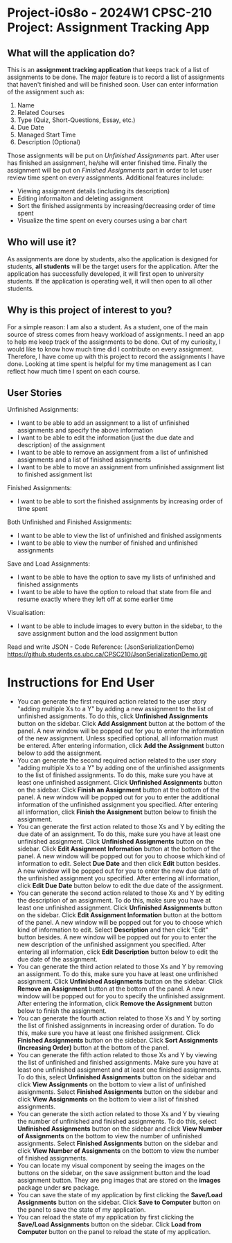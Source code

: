 # Project-i0s8o - 2024W1 CPSC-210 Project: Assignment Tracking App 

## What will the application do?

This is an **assignment tracking application** that keeps track of a list of assignments to be done. The major feature is to record a list of assignments that haven't finished and will be finished soon. User can enter information of the assignment such as: 
1. Name
2. Related Courses
3. Type (Quiz, Short-Questions, Essay, etc.)
4. Due Date
5. Managed Start Time
6. Description (Optional)

Those assignments will be put on *Unfinished Assignments* part. After user has finished an assignment, he/she will enter finished time. Finally the assignment will be put on *Finished Assignments* part in order to let user review time spent on every assignments. Additional features include:
- Viewing assignment details (including its description)
- Editing informaiton and deleting assignment
- Sort the finished assignments by increasing/decreasing order of time spent
- Visualize the time spent on every courses using a bar chart

## Who will use it?

As assignments are done by students, also the application is designed for students, **all students** will be the target users for the application. After the application has successfully developed, it will first open to university students. If the application is operating well, it will then open to all other students.

## Why is this project of interest to you?

For a simple reason: I am also a student. As a student, one of the main source of stress comes from heavy workload of assignments. I need an app to help me keep track of the assignments to be done. Out of my curiosity, I would like to know how much time did I contribute on every assignment. Therefore, I have come up with this project to record the assignments I have done. Looking at time spent is helpful for my time management as I can reflect how much time I spent on each course.

## User Stories

Unfinished Assignments:
- I want to be able to add an assignment to a list of unfinished assignments and specify the above information
- I want to be able to edit the information (just the due date and description) of the assignment
- I want to be able to remove an assignment from a list of unfinished assignments and a list of finished assignments
- I want to be able to move an assignment from unfinished assignment list to finished assignment list

Finished Assignments:
- I want to be able to sort the finished assignments by increasing order of time spent

Both Unfinished and Finished Assignments:
- I want to be able to view the list of unfinished and finished assignments
- I want to be able to view the number of finished and unfinished assignments

Save and Load Assignments:
- I want to be able to have the option to save my lists of unfinished and finished assignments
- I want to be able to have the option to reload that state from file and resume exactly where they left off at some earlier time

Visualisation:
- I want to be able to include images to every button in the sidebar, to the save assignment button and the load assignment button

Read and write JSON - Code Reference: (JsonSerializationDemo) https://github.students.cs.ubc.ca/CPSC210/JsonSerializationDemo.git

# Instructions for End User

- You can generate the first required action related to the user story "adding multiple Xs to a Y" by adding a new assignment to the list of unfinished assignments. To do this, click **Unfinished Assignments** button on the sidebar. Click **Add Assignment** button at the bottom of the panel. A new window will be popped out for you to enter the information of the new assignment. Unless specified optional, all information must be entered. After entering information, click **Add the Assignment** button below to add the assignment. 
- You can generate the second required action related to the user story "adding multiple Xs to a Y" by adding one of the unfinished assignments to the list of finished assignments. To do this, make sure you have at least one unfinished assignment. Click **Unfinished Assignments** button on the sidebar. Click **Finish an Assignment** button at the bottom of the panel. A new window will be popped out for you to enter the additional information of the unfinished assignment you specified. After entering all information, click **Finish the Assignment** button below to finish the assignment.
- You can generate the first action related to those Xs and Y by editing the due date of an assignment. To do this, make sure you have at least one unfinished assignment. Click **Unfinished Assignments** button on the sidebar. Click **Edit Assignment Information** button at the bottom of the panel. A new window will be popped out for you to choose which kind of information to edit. Select **Due Date** and then click **Edit** button besides. A new window will be popped out for you to enter the new due date of the unfinished assignment you specified. After entering all information, click **Edit Due Date** button below to edit the due date of the assignment.
- You can generate the second action related to those Xs and Y by editing the description of an assignment. To do this, make sure you have at least one unfinished assignment. Click **Unfinished Assignments** button on the sidebar. Click **Edit Assignment Information** button at the bottom of the panel. A new window will be popped out for you to choose which kind of information to edit. Select **Description** and then click "Edit" button besides. A new window will be popped out for you to enter the new description of the unfinished assignment you specified. After entering all information, click **Edit Description** button below to edit the due date of the assignment.
- You can generate the third action related to those Xs and Y by removing an assignment. To do this, make sure you have at least one unfinished assignment. Click **Unfinished Assignments** button on the sidebar. Click **Remove an Assignment** button at the bottom of the panel. A new window will be popped out for you to specify the unfinished assignment. After entering the information, click **Remove the Assignment** button below to finish the assignment.
- You can generate the fourth action related to those Xs and Y by sorting the list of finished assignments in increasing order of duration. To do this, make sure you have at least one finished assignment. Click **Finished Assignments** button on the sidebar. Click **Sort Assignments (Increasing Order)** button at the bottom of the panel. 
- You can generate the fifth action related to those Xs and Y by viewing the list of unfinished and finished assignments. Make sure you have at least one unfinished assignment and at least one finished assignments. To do this, select **Unfinished Assignments** button on the sidebar and click **View Assignments** on the bottom to view a list of unfinished assignments. Select **Finished Assignments** button on the sidebar and click **View Assignments** on the bottom to view a list of finished assignments.
- You can generate the sixth action related to those Xs and Y by viewing the number of unfinished and finished assignments. To do this, select **Unfinished Assignments** button on the sidebar and click **View Number of Assignments** on the bottom to view the number of unfinished assignments. Select **Finished Assignments** button on the sidebar and click **View Number of Assignments** on the bottom to view the number of finished assignments.
- You can locate my visual component by seeing the images on the buttons on the sidebar, on the save assignment button and the load assignment button. They are png images that are stored on the **images** package under **src** package.
- You can save the state of my application by first clicking the **Save/Load Assignments** button on the sidebar. Click **Save to Computer** button on the panel to save the state of my application.
- You can reload the state of my application by first clicking the **Save/Load Assignments** button on the sidebar. Click **Load from Computer** button on the panel to reload the state of my application.
